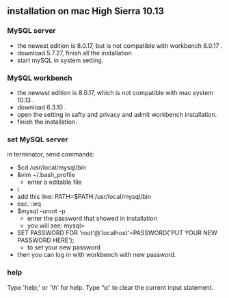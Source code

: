 ## installation on mac High Sierra 10.13

### MySQL server

- the newest edition is 8.0.17, but is not compatible with workbench 8.0.17 .
- download 5.7.27, finish all the installation
- start mySQL in system setting.

### MySQL workbench

- the newwst edition is 8.0.17, which is not compatible with mac system 10.13 .
- download 6.3.10 .
- open the setting in safty and privacy and admit workbench installation.
- finish the installation.

### set MySQL server

in terminator, send commands:  
- $cd /usr/local/mysql/bin
- &vim ~/.bash_profile
  - enter a editable file
- i
- add this line: PATH=$PATH:/usr/local/mysql/bin
- esc. :wq 
- $mysql -uroot -p
  - enter the password that showed in installation
  - you will see: mysql>
- SET PASSWORD FOR 'root'@'localhost'=PASSWORD('PUT YOUR NEW PASSWORD HERE');
  - to set your new password
- then you can log in with workbench with new password.

### help

Type 'help;' or '\h' for help. Type '\c' to clear the current input statement.


